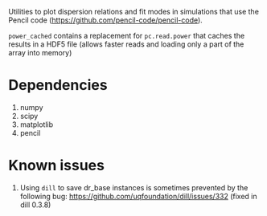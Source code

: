 Utilities to plot dispersion relations and fit modes in simulations that use the Pencil code (<https://github.com/pencil-code/pencil-code>).

`power_cached` contains a replacement for `pc.read.power` that caches the results in a HDF5 file (allows faster reads and loading only a part of the array into memory)

# Dependencies
1. numpy
1. scipy
1. matplotlib
1. pencil

# Known issues
1. Using `dill` to save dr_base instances is sometimes prevented by the following bug: <https://github.com/uqfoundation/dill/issues/332> (fixed in dill 0.3.8)
